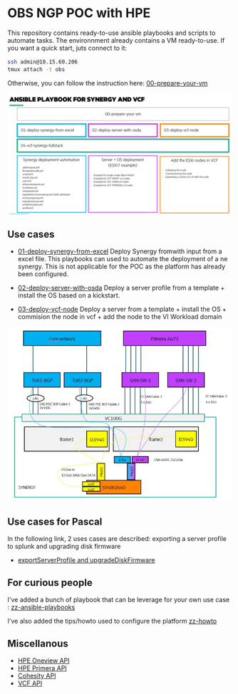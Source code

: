# OBS NGP POC with HPE

This repository contains ready-to-use ansible playbooks and scripts to automate tasks.
The environnment already contains a VM ready-to-use. If you want a quick start, juts connect to it:
```bash
ssh admin@10.15.60.206
tmux attach -t obs
```
Otherwise, you can follow the instruction here: [00-prepare-your-vm](00-prepare-your-vm/README.md)

![ansible-playbooks-use-cases](images/ansible-playbook.jpg)

## Use cases
- [01-deploy-synergy-from-excel](01-deploy-synergy-from-excel/README.md)
Deploy Synergy fromwith input from a excel file. This playbooks can used to automate the deployment of a ne synergy. This is not applicable for the POC as the platform has already been configured. 

- [02-deploy-server-with-osda](02-deploy-server-with-osda/README.md)
Deploy a server profile from a template + install the OS based on a kickstart.

- [03-deploy-vcf-node](03-deploy-vcf-node/README.md)
Deploy a server from a template + install the OS + commision the node in vcf + add the node to the VI Workload domain

![General workflow](images/general-workflow.png)

## Use cases for Pascal
In the following link, 2 uses cases are described: exporting a server profile to splunk and upgrading disk firmware
- [exportServerProfile and upgradeDiskFirmware](pascal/README.md)

## For curious people
I've added a bunch of playbook that can be leverage for your own use case :
[zz-ansible-playbooks](https://github.com/tdovan/OBS-NGP-POC/tree/master/zz-ansible-playbooks)

I've also added the tips/howto used to configure the platform [zz-howto](https://github.com/tdovan/OBS-NGP-POC/tree/master/zz-howto)

## Miscellanous

- [HPE Oneview API](https://techlibrary.hpe.com/docs/enterprise/servers/oneview5.2/cicf-api/en/index.html)
- [HPE Primera API](https://support.hpe.com/hpesc/public/docDisplay?docLocale=en_US&docId=emr_na-a00088912en_us)
- [Cohesity API](https://developer.cohesity.com/apidocs-641.html#/rest)
- [VCF API](https://code.vmware.com/apis/921/vmware-cloud-foundation)
